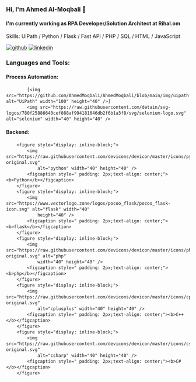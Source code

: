 ### Hi, I'm Ahmed Al-Moqbali 👋
#### I'm currently working as RPA Developer/Solution Architect at Rihal.om

Skills: UiPath / Python / Flask / Fast API / PHP / SQL / HTML / JavaScript



[<img src='https://cdn.jsdelivr.net/npm/simple-icons@3.0.1/icons/github.svg' alt='github' height='40'>](https://github.com/https://github.com/AhmedMoqbali/)  [<img src='https://cdn.jsdelivr.net/npm/simple-icons@3.0.1/icons/linkedin.svg' alt='linkedin' height='40'>](https://www.linkedin.com/in/https://www.linkedin.com/in/ahmed-al-moqbali//)  

###  Languages and Tools:


#### Process Automation:

            [<img src="https://github.com/AhmedMoqbali/AhmedMoqbali/blob/main/img/uipath.png" alt="UiPath" width="100" height="40" />]
            <img src="https://raw.githubusercontent.com/detain/svg-logos/780f25886640cef088af994181646db2f6b1a3f8/svg/selenium-logo.svg" alt="selenium" width="40" height="40" />

#### Backend:
        <figure style="display: inline-block;">
            <img src="https://raw.githubusercontent.com/devicons/devicon/master/icons/python/python-original.svg"
                alt="python" width="40" height="40" />
            <figcaption style=" padding: 2px;text-align: center;"><b>Python</b></figcaption>
        </figure>
        <figure style="display: inline-block;">
            <img src="https://www.vectorlogo.zone/logos/pocoo_flask/pocoo_flask-icon.svg" alt="flask" width="40"
                height="40" />
            <figcaption style=" padding: 2px;text-align: center;"><b>flask</b></figcaption>
        </figure>
        <figure style="display: inline-block;">
            <img src="https://raw.githubusercontent.com/devicons/devicon/master/icons/php/php-original.svg" alt="php"
                width="40" height="40" />
            <figcaption style=" padding: 2px;text-align: center;"><b>php</b></figcaption>
        </figure>
        <figure style="display: inline-block;">
            <img src="https://raw.githubusercontent.com/devicons/devicon/master/icons/cplusplus/cplusplus-original.svg"
                alt="cplusplus" width="40" height="40" />
            <figcaption style=" padding: 2px;text-align: center;"><b>C++</b></figcaption>
        </figure>
        <figure style="display: inline-block;">
            <img src="https://raw.githubusercontent.com/devicons/devicon/master/icons/csharp/csharp-original.svg"
                alt="csharp" width="40" height="40" />
            <figcaption style=" padding: 2px;text-align: center;"><b>C#</b></figcaption>
        </figure>
   
